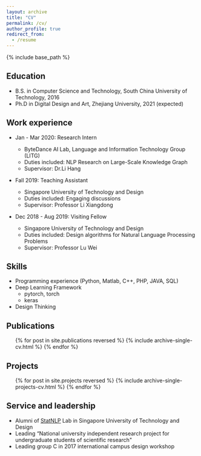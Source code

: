 ```yaml
---
layout: archive
title: "CV"
permalink: /cv/
author_profile: true
redirect_from:
  - /resume
---
```


{% include base_path %}

## Education
* B.S. in Computer Science and Technology, South China University of Technology, 2016
* Ph.D in Digital Design and Art, Zhejiang University, 2021 (expected)

## Work experience
* Jan - Mar 2020: Research Intern
  * ByteDance AI Lab, Language and Information Technology Group (LITG)
  * Duties included: NLP Research on Large-Scale Knowledge Graph
  * Supervisor: Dr.Li Hang

* Fall 2019: Teaching Assistant
  * Singapore University of Technology and Design
  * Duties included: Engaging discussions
  * Supervisor: Professor Li Xiangdong
  
* Dec 2018 - Aug 2019: Visiting Fellow
  * Singapore University of Technology and Design
  * Duties included: Design algorithms for Natural Language Processing Problems
  * Supervisor: Professor Lu Wei

## Skills
* Programming experience (Python, Matlab, C++, PHP, JAVA, SQL)
* Deep Learning Framework
  * pytorch, torch
  * keras
* Design Thinking

## Publications
  <ul>{% for post in site.publications reversed %}
    {% include archive-single-cv.html %}
  {% endfor %}</ul>
  
## Projects
  <ul>{% for post in site.projects reversed %}
    {% include archive-single-projects-cv.html %}
  {% endfor %}</ul>
  
  
## Service and leadership
* Alumni of [StatNLP](http://www.statnlp.org/) Lab in Singapore University of Technology and Design
* Leading “National university independent research project for undergraduate students of scientific research"
* Leading group C in 2017 international campus design workshop
